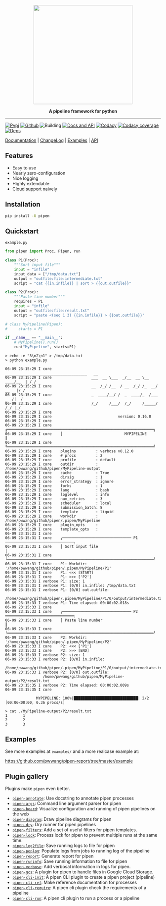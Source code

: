 <div align="center">
    <img src="./pipen.png" width="320px">

**A pipeline framework for python**

</div>

______________________________________________________________________

[![Pypi][6]][7] [![Github][8]][9] ![Building][10] [![Docs and API][11]][1] [![Codacy][12]][13] [![Codacy coverage][14]][13] [![Deps][5]][23]

[Documentation][1] | [ChangeLog][2] | [Examples][3] | [API][4]

## Features

- Easy to use
- Nearly zero-configuration
- Nice logging
- Highly extendable
- Cloud support naively

## Installation

```bash
pip install -U pipen
```

## Quickstart

`example.py`

```python
from pipen import Proc, Pipen, run

class P1(Proc):
    """Sort input file"""
    input = "infile"
    input_data = ["/tmp/data.txt"]
    output = "outfile:file:intermediate.txt"
    script = "cat {{in.infile}} | sort > {{out.outfile}}"

class P2(Proc):
    """Paste line number"""
    requires = P1
    input = "infile"
    output = "outfile:file:result.txt"
    script = "paste <(seq 1 3) {{in.infile}} > {{out.outfile}}"

# class MyPipeline(Pipen):
#     starts = P1

if __name__ == "__main__":
    # MyPipeline().run()
    run("MyPipeline", starts=P1)
```

```shell
> echo -e "3\n2\n1" > /tmp/data.txt
> python example.py
```

```log
06-09 23:15:29 I core                  _____________________________________   __
06-09 23:15:29 I core                  ___  __ \___  _/__  __ \__  ____/__  | / /
06-09 23:15:29 I core                  __  /_/ /__  / __  /_/ /_  __/  __   |/ /
06-09 23:15:29 I core                  _  ____/__/ /  _  ____/_  /___  _  /|  /
06-09 23:15:29 I core                  /_/     /___/  /_/     /_____/  /_/ |_/
06-09 23:15:29 I core
06-09 23:15:29 I core                              version: 0.16.0
06-09 23:15:29 I core
06-09 23:15:29 I core    ╔══════════════════════════════════════════════════════════════════╗
06-09 23:15:29 I core    ║                            MYPIPELINE                            ║
06-09 23:15:29 I core    ╚══════════════════════════════════════════════════════════════════╝
06-09 23:15:29 I core    plugins         : verbose v0.12.0
06-09 23:15:29 I core    # procs         : 2
06-09 23:15:29 I core    profile         : default
06-09 23:15:29 I core    outdir          : /home/pwwang/github/pipen/MyPipeline-output
06-09 23:15:29 I core    cache           : True
06-09 23:15:29 I core    dirsig          : 1
06-09 23:15:29 I core    error_strategy  : ignore
06-09 23:15:29 I core    forks           : 1
06-09 23:15:29 I core    lang            : bash
06-09 23:15:29 I core    loglevel        : info
06-09 23:15:29 I core    num_retries     : 3
06-09 23:15:29 I core    scheduler       : local
06-09 23:15:29 I core    submission_batch: 8
06-09 23:15:29 I core    template        : liquid
06-09 23:15:29 I core    workdir         : /home/pwwang/github/pipen/.pipen/MyPipeline
06-09 23:15:29 I core    plugin_opts     :
06-09 23:15:29 I core    template_opts   :
06-09 23:15:31 I core
06-09 23:15:31 I core    ╭─────────────────────────────── P1 ───────────────────────────────╮
06-09 23:15:31 I core    │ Sort input file                                                  │
06-09 23:15:31 I core    ╰──────────────────────────────────────────────────────────────────╯
06-09 23:15:31 I core    P1: Workdir: '/home/pwwang/github/pipen/.pipen/MyPipeline/P1'
06-09 23:15:31 I core    P1: <<< [START]
06-09 23:15:31 I core    P1: >>> ['P2']
06-09 23:15:31 I verbose P1: size: 1
06-09 23:15:31 I verbose P1: [0/0] in.infile: /tmp/data.txt
06-09 23:15:31 I verbose P1: [0/0] out.outfile:
                 /home/pwwang/github/pipen/.pipen/MyPipeline/P1/0/output/intermediate.txt
06-09 23:15:33 I verbose P1: Time elapsed: 00:00:02.018s
06-09 23:15:33 I core
06-09 23:15:33 I core    ╭═══════════════════════════════ P2 ═══════════════════════════════╮
06-09 23:15:33 I core    ║ Paste line number                                                ║
06-09 23:15:33 I core    ╰══════════════════════════════════════════════════════════════════╯
06-09 23:15:33 I core    P2: Workdir: '/home/pwwang/github/pipen/.pipen/MyPipeline/P2'
06-09 23:15:33 I core    P2: <<< ['P1']
06-09 23:15:33 I core    P2: >>> [END]
06-09 23:15:33 I verbose P2: size: 1
06-09 23:15:33 I verbose P2: [0/0] in.infile:
                 /home/pwwang/github/pipen/.pipen/MyPipeline/P1/0/output/intermediate.txt
06-09 23:15:33 I verbose P2: [0/0] out.outfile:
                 /home/pwwang/github/pipen/MyPipeline-output/P2/result.txt
06-09 23:15:35 I verbose P2: Time elapsed: 00:00:02.009s
06-09 23:15:35 I core

              MYPIPELINE: 100%|█████████████████████████████| 2/2 [00:06<00:00, 0.36 procs/s]
```

```shell
> cat ./MyPipeline-output/P2/result.txt
1       1
2       2
3       3
```

## Examples

See more examples at `examples/` and a more realcase example at:

<https://github.com/pwwang/pipen-report/tree/master/example>

## Plugin gallery

Plugins make `pipen` even better.

- [`pipen-annotate`][26]: Use docstring to annotate pipen processes
- [`pipen-args`][19]: Command line argument parser for pipen
- [`pipen-board`][27]: Visualize configuration and running of pipen pipelines on the web
- [`pipen-diagram`][18]: Draw pipeline diagrams for pipen
- [`pipen-dry`][20]: Dry runner for pipen pipelines
- [`pipen-filters`][17]: Add a set of useful filters for pipen templates.
- [`pipen-lock`][25]: Process lock for pipen to prevent multiple runs at the same time.
- [`pipen-log2file`][28]: Save running logs to file for pipen
- [`pipen-poplog`][30]: Populate logs from jobs to running log of the pipeline
- [`pipen-report`][16]: Generate report for pipen
- [`pipen-runinfo`][29]: Save running information to file for pipen
- [`pipen-verbose`][15]: Add verbosal information in logs for pipen.
- [`pipen-gcs`][32]: A plugin for pipen to handle files in Google Cloud Storage.
- [`pipen-cli-init`][21]: A pipen CLI plugin to create a pipen project (pipeline)
- [`pipen-cli-ref`][31]: Make reference documentation for processes
- [`pipen-cli-require`][24]: A pipen cli plugin check the requirements of a pipeline
- [`pipen-cli-run`][22]: A pipen cli plugin to run a process or a pipeline

[1]: https://pwwang.github.io/pipen
[2]: https://pwwang.github.io/pipen/CHANGELOG
[3]: https://pwwang.github.io/pipen/examples
[4]: https://pwwang.github.io/pipen/api/pipen
[5]: https://img.shields.io/librariesio/release/pypi/pipen?style=flat-square
[6]: https://img.shields.io/pypi/v/pipen?style=flat-square
[7]: https://pypi.org/project/pipen/
[8]: https://img.shields.io/github/v/tag/pwwang/pipen?style=flat-square
[9]: https://github.com/pwwang/pipen
[10]: https://img.shields.io/github/actions/workflow/status/pwwang/pipen/build.yml?style=flat-square
[11]: https://img.shields.io/github/actions/workflow/status/pwwang/pipen/docs.yml?label=docs&style=flat-square
[12]: https://img.shields.io/codacy/grade/cf1c6c97e5c4480386a05b42dec10c6e?style=flat-square
[13]: https://app.codacy.com/gh/pwwang/pipen
[14]: https://img.shields.io/codacy/coverage/cf1c6c97e5c4480386a05b42dec10c6e?style=flat-square
[15]: https://github.com/pwwang/pipen-verbose
[16]: https://github.com/pwwang/pipen-report
[17]: https://github.com/pwwang/pipen-filters
[18]: https://github.com/pwwang/pipen-diagram
[19]: https://github.com/pwwang/pipen-args
[20]: https://github.com/pwwang/pipen-dry
[21]: https://github.com/pwwang/pipen-cli-init
[22]: https://github.com/pwwang/pipen-cli-run
[23]: https://libraries.io/github/pwwang/pipen#repository_dependencies
[24]: https://github.com/pwwang/pipen-cli-require
[25]: https://github.com/pwwang/pipen-lock
[26]: https://github.com/pwwang/pipen-annotate
[27]: https://github.com/pwwang/pipen-board
[28]: https://github.com/pwwang/pipen-log2file
[29]: https://github.com/pwwang/pipen-runinfo
[30]: https://github.com/pwwang/pipen-poplog
[31]: https://github.com/pwwang/pipen-cli-ref
[32]: https://github.com/pwwang/pipen-gcs
